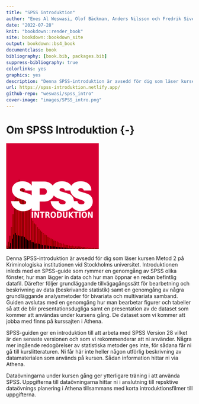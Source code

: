 ```yaml
--- 
title: "SPSS introduktion"
author: "Enes Al Weswasi, Olof Bäckman, Anders Nilsson och Fredrik Sivertsson"
date: "2022-07-28"
knit: "bookdown::render_book"
site: bookdown::bookdown_site
output: bookdown::bs4_book
documentclass: book
bibliography: [book.bib, packages.bib]
suppress-bibliography: true
colorlinks: yes
graphics: yes
description: "Denna SPSS-introduktion är avsedd för dig som läser kursen Metod 2 på Kriminologiska institutionen vid Stockholms universitet. Introduktionen inleds med en SPSS-guide som rymmer en genomgång av SPSS olika fönster, hur man lägger in data och hur man öppnar en redan befintlig datafil. Därefter följer grundläggande tillvägagångssätt för bearbetning och beskrivning av data (beskrivande statistik). Guiden avslutas med en genomgång av några grundläggande analysmetoder för bivariata och multivariata samband."
url: https://spss-introduktion.netlify.app/
github-repo: "weswasi/spss_intro"
cover-image: "images/SPSS_intro.png"
---
```




# Om SPSS Introduktion {-}

<img src="images/SPSS_intro.png" width="250" height="285" class="cover"/><p>Denna SPSS-introduktion är avsedd för dig som läser kursen Metod 2 på Kriminologiska institutionen vid Stockholms universitet. Introduktionen inleds med en SPSS-guide som rymmer en genomgång av SPSS olika fönster, hur man lägger in data och hur man öppnar en redan befintlig datafil. Därefter följer grundläggande tillvägagångssätt för bearbetning och beskrivning av data (beskrivande statistik) samt en genomgång av några grundläggande analysmetoder för bivariata och multivariata samband. Guiden avslutas med en genomgång hur man bearbetar figurer och tabeller så att de blir presentationsdugliga samt en presentation av de dataset som kommer att användas under kursens gång. De  dataset som vi kommer att jobba med finns på kurssajten i Athena.</p>

SPSS-guiden ger en introduktion till att arbeta med SPSS Version 28 vilket är den senaste versionen och som vi rekommenderar att ni använder. Några mer ingående redogörelser av statistiska metoder ges inte, för sådana får ni gå till kurslitteraturen. Ni får här inte heller någon utförlig beskrivning av datamaterialen som används på kursen. Sådan information hittar ni via Athena.

Dataövningarna under kursen gång ger ytterligare träning i att använda SPSS. Uppgifterna till dataövningarna hittar ni i anslutning till repsktive dataövnings planering i Athena tillsammans med korta introduktionsfilmer till uppgifterna.
